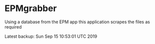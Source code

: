 # EPMgrabber
Using a database from the EPM app this application scrapes the files as required


Latest backup: Sun Sep 15 10:53:01 UTC 2019

